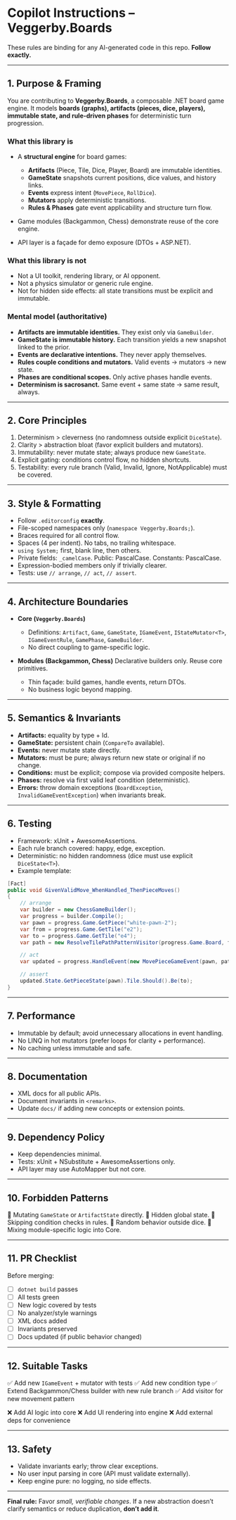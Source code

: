 # Copilot Instructions – Veggerby.Boards

These rules are binding for any AI-generated code in this repo.
**Follow exactly.**

---

## 1. Purpose & Framing

You are contributing to **Veggerby.Boards**, a composable .NET board game engine.
It models **boards (graphs), artifacts (pieces, dice, players), immutable state, and rule-driven phases** for deterministic turn progression.

### What this library is

* A **structural engine** for board games:

  * **Artifacts** (Piece, Tile, Dice, Player, Board) are immutable identities.
  * **GameState** snapshots current positions, dice values, and history links.
  * **Events** express intent (`MovePiece`, `RollDice`).
  * **Mutators** apply deterministic transitions.
  * **Rules & Phases** gate event applicability and structure turn flow.
* Game modules (Backgammon, Chess) demonstrate reuse of the core engine.
* API layer is a façade for demo exposure (DTOs + ASP.NET).

### What this library is not

* Not a UI toolkit, rendering library, or AI opponent.
* Not a physics simulator or generic rule engine.
* Not for hidden side effects: all state transitions must be explicit and immutable.

### Mental model (authoritative)

* **Artifacts are immutable identities.** They exist only via `GameBuilder`.
* **GameState is immutable history.** Each transition yields a new snapshot linked to the prior.
* **Events are declarative intentions.** They never apply themselves.
* **Rules couple conditions and mutators.** Valid events → mutators → new state.
* **Phases are conditional scopes.** Only active phases handle events.
* **Determinism is sacrosanct.** Same event + same state → same result, always.

---

## 2. Core Principles

1. Determinism > cleverness (no randomness outside explicit `DiceState`).
2. Clarity > abstraction bloat (favor explicit builders and mutators).
3. Immutability: never mutate state; always produce new `GameState`.
4. Explicit gating: conditions control flow, no hidden shortcuts.
5. Testability: every rule branch (Valid, Invalid, Ignore, NotApplicable) must be covered.

---

## 3. Style & Formatting

* Follow `.editorconfig` **exactly**.
* File-scoped namespaces only (`namespace Veggerby.Boards;`).
* Braces required for all control flow.
* Spaces (4 per indent). No tabs, no trailing whitespace.
* `using System;` first, blank line, then others.
* Private fields: `_camelCase`. Public: PascalCase. Constants: PascalCase.
* Expression-bodied members only if trivially clearer.
* Tests: use `// arrange`, `// act`, `// assert`.

---

## 4. Architecture Boundaries

* **Core (`Veggerby.Boards`)**

  * Definitions: `Artifact`, `Game`, `GameState`, `IGameEvent`, `IStateMutator<T>`, `IGameEventRule`, `GamePhase`, `GameBuilder`.
  * No direct coupling to game-specific logic.
* **Modules (Backgammon, Chess)**
  Declarative builders only. Reuse core primitives.

  * Thin façade: build games, handle events, return DTOs.
  * No business logic beyond mapping.

---

## 5. Semantics & Invariants

* **Artifacts:** equality by type + Id.
* **GameState:** persistent chain (`CompareTo` available).
* **Events:** never mutate state directly.
* **Mutators:** must be pure; always return new state or original if no change.
* **Conditions:** must be explicit; compose via provided composite helpers.
* **Phases:** resolve via first valid leaf condition (deterministic).
* **Errors:** throw domain exceptions (`BoardException`, `InvalidGameEventException`) when invariants break.

---

## 6. Testing

* Framework: xUnit + AwesomeAssertions.
* Each rule branch covered: happy, edge, exception.
* Deterministic: no hidden randomness (dice must use explicit `DiceState<T>`).
* Example template:

```csharp
[Fact]
public void GivenValidMove_WhenHandled_ThenPieceMoves()
{
    // arrange
    var builder = new ChessGameBuilder();
    var progress = builder.Compile();
    var pawn = progress.Game.GetPiece("white-pawn-2");
    var from = progress.Game.GetTile("e2");
    var to = progress.Game.GetTile("e4");
    var path = new ResolveTilePathPatternVisitor(progress.Game.Board, from, to).ResultPath;

    // act
    var updated = progress.HandleEvent(new MovePieceGameEvent(pawn, path));

    // assert
    updated.State.GetPieceState(pawn).Tile.Should().Be(to);
}
```

---

## 7. Performance

* Immutable by default; avoid unnecessary allocations in event handling.
* No LINQ in hot mutators (prefer loops for clarity + performance).
* No caching unless immutable and safe.

---

## 8. Documentation

* XML docs for all public APIs.
* Document invariants in `<remarks>`.
* Update `docs/` if adding new concepts or extension points.

---

## 9. Dependency Policy

* Keep dependencies minimal.
* Tests: xUnit + NSubstitute + AwesomeAssertions only.
* API layer may use AutoMapper but not core.

---

## 10. Forbidden Patterns

🚫 Mutating `GameState` or `ArtifactState` directly.
🚫 Hidden global state.
🚫 Skipping condition checks in rules.
🚫 Random behavior outside dice.
🚫 Mixing module-specific logic into Core.

---

## 11. PR Checklist

Before merging:

* [ ] `dotnet build` passes
* [ ] All tests green
* [ ] New logic covered by tests
* [ ] No analyzer/style warnings
* [ ] XML docs added
* [ ] Invariants preserved
* [ ] Docs updated (if public behavior changed)

---

## 12. Suitable Tasks

✅ Add new `IGameEvent` + mutator with tests
✅ Add new condition type
✅ Extend Backgammon/Chess builder with new rule branch
✅ Add visitor for new movement pattern

❌ Add AI logic into core
❌ Add UI rendering into engine
❌ Add external deps for convenience

---

## 13. Safety

* Validate invariants early; throw clear exceptions.
* No user input parsing in core (API must validate externally).
* Keep engine pure: no logging, no side effects.

---

**Final rule:**
Favor *small, verifiable changes*.
If a new abstraction doesn’t clarify semantics or reduce duplication, **don’t add it**.

